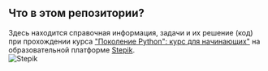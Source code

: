 ## Что в этом репозитории?
Здесь находится справочная информация, задачи и их решение (код) при прохождении курса ["Поколение Python": курс для начинающих"](https://stepik.org/course/58852/syllabus) на образовательной платформе [Stepik](https://stepik.org).  
![Stepik](https://stepik.org/static/frontend/topbar_logo.svg "Логотип Stepik")